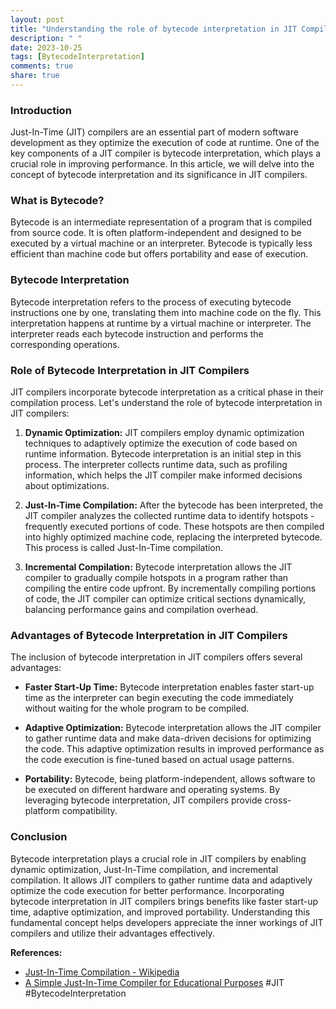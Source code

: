 ```yaml
---
layout: post
title: "Understanding the role of bytecode interpretation in JIT Compiler"
description: " "
date: 2023-10-25
tags: [BytecodeInterpretation]
comments: true
share: true
---
```


### Introduction

Just-In-Time (JIT) compilers are an essential part of modern software development as they optimize the execution of code at runtime. One of the key components of a JIT compiler is bytecode interpretation, which plays a crucial role in improving performance. In this article, we will delve into the concept of bytecode interpretation and its significance in JIT compilers.

### What is Bytecode?

Bytecode is an intermediate representation of a program that is compiled from source code. It is often platform-independent and designed to be executed by a virtual machine or an interpreter. Bytecode is typically less efficient than machine code but offers portability and ease of execution.

### Bytecode Interpretation

Bytecode interpretation refers to the process of executing bytecode instructions one by one, translating them into machine code on the fly. This interpretation happens at runtime by a virtual machine or interpreter. The interpreter reads each bytecode instruction and performs the corresponding operations.

### Role of Bytecode Interpretation in JIT Compilers

JIT compilers incorporate bytecode interpretation as a critical phase in their compilation process. Let's understand the role of bytecode interpretation in JIT compilers:

1. **Dynamic Optimization:** JIT compilers employ dynamic optimization techniques to adaptively optimize the execution of code based on runtime information. Bytecode interpretation is an initial step in this process. The interpreter collects runtime data, such as profiling information, which helps the JIT compiler make informed decisions about optimizations.

2. **Just-In-Time Compilation:** After the bytecode has been interpreted, the JIT compiler analyzes the collected runtime data to identify hotspots - frequently executed portions of code. These hotspots are then compiled into highly optimized machine code, replacing the interpreted bytecode. This process is called Just-In-Time compilation.

3. **Incremental Compilation:** Bytecode interpretation allows the JIT compiler to gradually compile hotspots in a program rather than compiling the entire code upfront. By incrementally compiling portions of code, the JIT compiler can optimize critical sections dynamically, balancing performance gains and compilation overhead.

### Advantages of Bytecode Interpretation in JIT Compilers

The inclusion of bytecode interpretation in JIT compilers offers several advantages:

- **Faster Start-Up Time:** Bytecode interpretation enables faster start-up time as the interpreter can begin executing the code immediately without waiting for the whole program to be compiled.

- **Adaptive Optimization:** Bytecode interpretation allows the JIT compiler to gather runtime data and make data-driven decisions for optimizing the code. This adaptive optimization results in improved performance as the code execution is fine-tuned based on actual usage patterns.

- **Portability:** Bytecode, being platform-independent, allows software to be executed on different hardware and operating systems. By leveraging bytecode interpretation, JIT compilers provide cross-platform compatibility.

### Conclusion

Bytecode interpretation plays a crucial role in JIT compilers by enabling dynamic optimization, Just-In-Time compilation, and incremental compilation. It allows JIT compilers to gather runtime data and adaptively optimize the code execution for better performance. Incorporating bytecode interpretation in JIT compilers brings benefits like faster start-up time, adaptive optimization, and improved portability. Understanding this fundamental concept helps developers appreciate the inner workings of JIT compilers and utilize their advantages effectively.

**References:**
- [Just-In-Time Compilation - Wikipedia](https://en.wikipedia.org/wiki/Just-in-time_compilation)
- [A Simple Just-In-Time Compiler for Educational Purposes](https://www.cs.cornell.edu/courses/cs6120/2019fa/blog/jit/#:~:text=JIT%20compilers%20compile%20part%20or,%E2%80%94they%20greatly%20speed%20up.) #JIT #BytecodeInterpretation